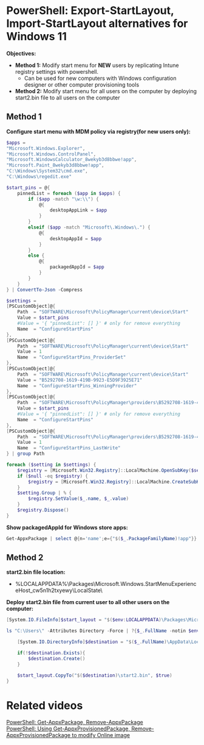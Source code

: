 # PowerShell: Export-StartLayout, Import-StartLayout alternatives for Windows 11

<b>Objectives:</b>

* <b>Method 1:</b> Modify start menu for <b>NEW</b> users by replicating Intune registry settings with powershell.
    * Can be used for new computers with Windows configuration designer or other computer provisioning tools
* <b>Method 2:</b> Modify start menu for all users on the computer by deploying start2.bin file to all users on the computer

## Method 1

<b>Configure start menu with MDM policy via registry(for new users only):</b>

```powershell
$apps = 
"Microsoft.Windows.Explorer",
"Microsoft.Windows.ControlPanel",
"Microsoft.WindowsCalculator_8wekyb3d8bbwe!app",
"Microsoft.Paint_8wekyb3d8bbwe!app",
"C:\Windows\System32\cmd.exe",
"C:\Windows\regedit.exe"

$start_pins = @{
    pinnedList = foreach ($app in $apps) {
        if ($app -match "\w:\\") {
            @{
                desktopAppLink = $app
            }
        }
        elseif ($app -match "Microsoft\.Windows\.") {
            @{
                desktopAppId = $app
            }
        }
        else {
            @{
                packagedAppId = $app
            }
        }
    }
} | ConvertTo-Json -Compress

$settings = 
[PSCustomObject]@{
    Path  = "SOFTWARE\Microsoft\PolicyManager\current\device\Start"
    Value = $start_pins
    #Value = '{ "pinnedList": [] }' # only for remove everything
    Name  = "ConfigureStartPins"
},
[PSCustomObject]@{
    Path  = "SOFTWARE\Microsoft\PolicyManager\current\device\Start"
    Value = 1
    Name  = "ConfigureStartPins_ProviderSet"
},
[PSCustomObject]@{
    Path  = "SOFTWARE\Microsoft\PolicyManager\current\device\Start"
    Value = "B5292708-1619-419B-9923-E5D9F3925E71"
    Name  = "ConfigureStartPins_WinningProvider"
},
[PSCustomObject]@{
    Path  = "SOFTWARE\Microsoft\PolicyManager\providers\B5292708-1619-419B-9923-E5D9F3925E71\default\Device\Start"
    Value = $start_pins
    #Value = '{ "pinnedList": [] }' # only for remove everything
    Name  = "ConfigureStartPins"
},
[PSCustomObject]@{
    Path  = "SOFTWARE\Microsoft\PolicyManager\providers\B5292708-1619-419B-9923-E5D9F3925E71\default\Device\Start"
    Value = 1
    Name  = "ConfigureStartPins_LastWrite"
} | group Path

foreach ($setting in $settings) {
    $registry = [Microsoft.Win32.Registry]::LocalMachine.OpenSubKey($setting.Name, $true)
    if ($null -eq $registry) {
        $registry = [Microsoft.Win32.Registry]::LocalMachine.CreateSubKey($setting.Name, $true)
    }
    $setting.Group | % {
        $registry.SetValue($_.name, $_.value)
    }
    $registry.Dispose()
}
```

<b>Show packagedAppId for Windows store apps:</b>

```powershell
Get-AppxPackage | select @{n='name';e={"$($_.PackageFamilyName)!app"}} | ?{$_.name -like "**"}
```

## Method 2

<b>start2.bin file location:</b>

* %LOCALAPPDATA%\Packages\Microsoft.Windows.StartMenuExperienceHost_cw5n1h2txyewy\LocalState\

<b>Deploy start2.bin file from current user to all other users on the computer:</b>

```powershell
[System.IO.FileInfo]$start_layout = "$($env:LOCALAPPDATA)\Packages\Microsoft.Windows.StartMenuExperienceHost_cw5n1h2txyewy\LocalState\start2.bin"

ls "C:\Users\" -Attributes Directory -Force | ?{$_.FullName -notin $env:USERPROFILE, $env:PUBLIC -and $_.Name -notin "All Users", "Default User"} | %{

    [System.IO.DirectoryInfo]$destination = "$($_.FullName)\AppData\Local\Packages\Microsoft.Windows.StartMenuExperienceHost_cw5n1h2txyewy\LocalState"

    if(!$destination.Exists){
        $destination.Create()
    }

    $start_layout.CopyTo("$($destination)\start2.bin", $true)
}
```

# Related videos

[PowerShell: Get-AppxPackage, Remove-AppxPackage](https://youtu.be/SrjEV6rkoEQ) <br />
[PowerShell: Using Get-AppxProvisionedPackage, Remove-AppxProvisionedPackage to modify Online image](https://youtu.be/SevFgIkzAKk)
